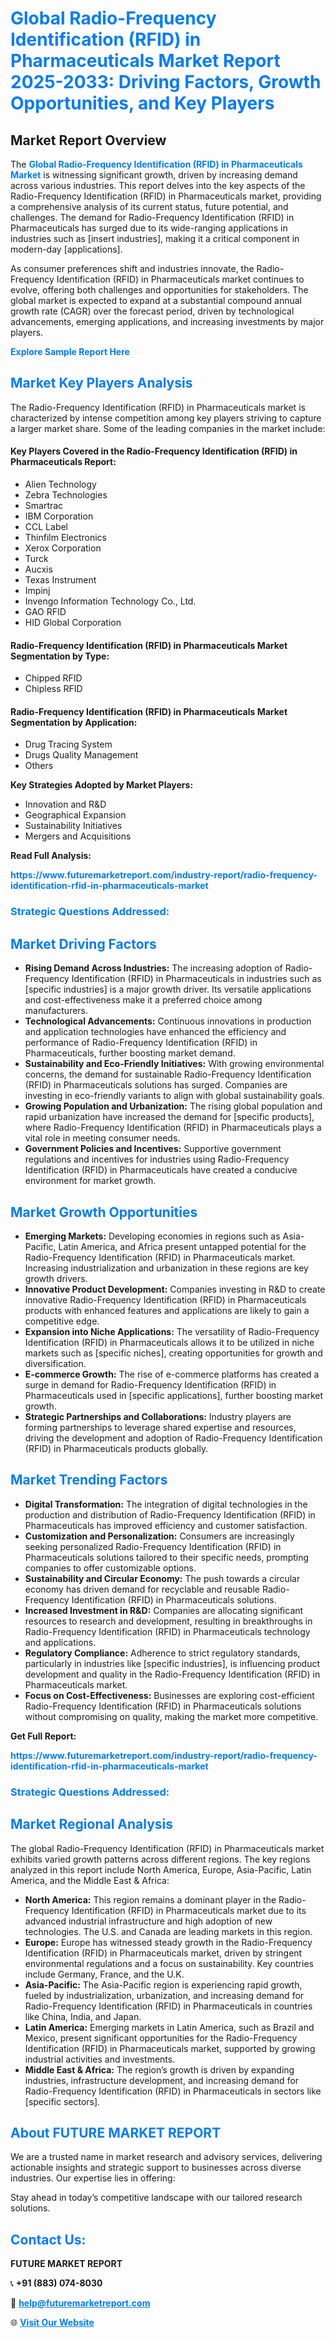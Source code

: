<h1 style="color: #007BFF;">Global Radio-Frequency Identification (RFID) in Pharmaceuticals Market Report 2025-2033: Driving Factors, Growth Opportunities, and Key Players</h1>

<section id="overview">
<h2>Market Report Overview</h2>
<p>The <a href="https://www.futuremarketreport.com/industry-report/radio-frequency-identification-rfid-in-pharmaceuticals-market" style="color: #007BFF; text-decoration: none;"><strong>Global Radio-Frequency Identification (RFID) in Pharmaceuticals Market</strong></a> is witnessing significant growth, driven by increasing demand across various industries. This report delves into the key aspects of the Radio-Frequency Identification (RFID) in Pharmaceuticals market, providing a comprehensive analysis of its current status, future potential, and challenges. The demand for Radio-Frequency Identification (RFID) in Pharmaceuticals has surged due to its wide-ranging applications in industries such as [insert industries], making it a critical component in modern-day [applications].</p>
<p>As consumer preferences shift and industries innovate, the Radio-Frequency Identification (RFID) in Pharmaceuticals market continues to evolve, offering both challenges and opportunities for stakeholders. The global market is expected to expand at a substantial compound annual growth rate (CAGR) over the forecast period, driven by technological advancements, emerging applications, and increasing investments by major players.</p>
</section>

<section id="overview">
<p><a href="https://www.futuremarketreport.com/request-sample/reportId=64556" style="color: #007BFF; text-decoration: none;"><strong>Explore Sample Report Here</strong></a></p>
</section>

<section id="key-players">
<h2 style="color: #007BFF;">Market Key Players Analysis</h2>
<p>The Radio-Frequency Identification (RFID) in Pharmaceuticals market is characterized by intense competition among key players striving to capture a larger market share. Some of the leading companies in the market include:</p>
<h4>Key Players Covered in the Radio-Frequency Identification (RFID) in Pharmaceuticals Report:</h4>
<ul><li>Alien Technology</li><li>Zebra Technologies</li><li>Smartrac</li><li>IBM Corporation</li><li>CCL Label</li><li>Thinfilm Electronics</li><li>Xerox Corporation</li><li>Turck</li><li>Aucxis</li><li>Texas Instrument</li><li>Impinj</li><li>Invengo Information Technology Co., Ltd.</li><li>GAO RFID</li><li>HID Global Corporation</li></ul>
<h4>Radio-Frequency Identification (RFID) in Pharmaceuticals Market Segmentation by Type:</h4>
<ul><li>Chipped RFID</li><li>Chipless RFID</li></ul>

<h4>Radio-Frequency Identification (RFID) in Pharmaceuticals Market Segmentation by Application:</h4>
<ul><li>Drug Tracing System</li><li>Drugs Quality Management</li><li>Others</li></ul>
<p><strong>Key Strategies Adopted by Market Players:</strong></p>
<ul>
<li>Innovation and R&D</li>
<li>Geographical Expansion</li>
<li>Sustainability Initiatives</li>
<li>Mergers and Acquisitions</li>
</ul>
</section>

<section>
<p><strong>Read Full Analysis: </strong></p><a href="https://www.futuremarketreport.com/industry-report/radio-frequency-identification-rfid-in-pharmaceuticals-market" style="color: #007BFF; text-decoration: none;"><strong>https://www.futuremarketreport.com/industry-report/radio-frequency-identification-rfid-in-pharmaceuticals-market</strong></a>
<h3 style="color: #007BFF;">Strategic Questions Addressed:</h3>
</section>

<section id="driving-factors">
<h2 style="color: #007BFF;">Market Driving Factors</h2>
<ul>
<li><strong>Rising Demand Across Industries:</strong> The increasing adoption of Radio-Frequency Identification (RFID) in Pharmaceuticals in industries such as [specific industries] is a major growth driver. Its versatile applications and cost-effectiveness make it a preferred choice among manufacturers.</li>
<li><strong>Technological Advancements:</strong> Continuous innovations in production and application technologies have enhanced the efficiency and performance of Radio-Frequency Identification (RFID) in Pharmaceuticals, further boosting market demand.</li>
<li><strong>Sustainability and Eco-Friendly Initiatives:</strong> With growing environmental concerns, the demand for sustainable Radio-Frequency Identification (RFID) in Pharmaceuticals solutions has surged. Companies are investing in eco-friendly variants to align with global sustainability goals.</li>
<li><strong>Growing Population and Urbanization:</strong> The rising global population and rapid urbanization have increased the demand for [specific products], where Radio-Frequency Identification (RFID) in Pharmaceuticals plays a vital role in meeting consumer needs.</li>
<li><strong>Government Policies and Incentives:</strong> Supportive government regulations and incentives for industries using Radio-Frequency Identification (RFID) in Pharmaceuticals have created a conducive environment for market growth.</li>
</ul>
</section>

<section id="growth-opportunities">
<h2 style="color: #007BFF;">Market Growth Opportunities</h2>
<ul>
<li><strong>Emerging Markets:</strong> Developing economies in regions such as Asia-Pacific, Latin America, and Africa present untapped potential for the Radio-Frequency Identification (RFID) in Pharmaceuticals market. Increasing industrialization and urbanization in these regions are key growth drivers.</li>
<li><strong>Innovative Product Development:</strong> Companies investing in R&D to create innovative Radio-Frequency Identification (RFID) in Pharmaceuticals products with enhanced features and applications are likely to gain a competitive edge.</li>
<li><strong>Expansion into Niche Applications:</strong> The versatility of Radio-Frequency Identification (RFID) in Pharmaceuticals allows it to be utilized in niche markets such as [specific niches], creating opportunities for growth and diversification.</li>
<li><strong>E-commerce Growth:</strong> The rise of e-commerce platforms has created a surge in demand for Radio-Frequency Identification (RFID) in Pharmaceuticals used in [specific applications], further boosting market growth.</li>
<li><strong>Strategic Partnerships and Collaborations:</strong> Industry players are forming partnerships to leverage shared expertise and resources, driving the development and adoption of Radio-Frequency Identification (RFID) in Pharmaceuticals products globally.</li>
</ul>
</section>

<section id="trending-factors">
<h2 style="color: #007BFF;">Market Trending Factors</h2>
<ul>
<li><strong>Digital Transformation:</strong> The integration of digital technologies in the production and distribution of Radio-Frequency Identification (RFID) in Pharmaceuticals has improved efficiency and customer satisfaction.</li>
<li><strong>Customization and Personalization:</strong> Consumers are increasingly seeking personalized Radio-Frequency Identification (RFID) in Pharmaceuticals solutions tailored to their specific needs, prompting companies to offer customizable options.</li>
<li><strong>Sustainability and Circular Economy:</strong> The push towards a circular economy has driven demand for recyclable and reusable Radio-Frequency Identification (RFID) in Pharmaceuticals solutions.</li>
<li><strong>Increased Investment in R&D:</strong> Companies are allocating significant resources to research and development, resulting in breakthroughs in Radio-Frequency Identification (RFID) in Pharmaceuticals technology and applications.</li>
<li><strong>Regulatory Compliance:</strong> Adherence to strict regulatory standards, particularly in industries like [specific industries], is influencing product development and quality in the Radio-Frequency Identification (RFID) in Pharmaceuticals market.</li>
<li><strong>Focus on Cost-Effectiveness:</strong> Businesses are exploring cost-efficient Radio-Frequency Identification (RFID) in Pharmaceuticals solutions without compromising on quality, making the market more competitive.</li>
</ul>
</section>

<section>
<p><strong>Get Full Report: </strong></p><a href="https://www.futuremarketreport.com/industry-report/radio-frequency-identification-rfid-in-pharmaceuticals-market" style="color: #007BFF; text-decoration: none;"><strong>https://www.futuremarketreport.com/industry-report/radio-frequency-identification-rfid-in-pharmaceuticals-market</strong></a>
<h3 style="color: #007BFF;">Strategic Questions Addressed:</h3>
</section>


<section id="regional-analysis">
<h2 style="color: #007BFF;">Market Regional Analysis</h2>
<p>The global Radio-Frequency Identification (RFID) in Pharmaceuticals market exhibits varied growth patterns across different regions. The key regions analyzed in this report include North America, Europe, Asia-Pacific, Latin America, and the Middle East & Africa:</p>
<ul>
<li><strong>North America:</strong> This region remains a dominant player in the Radio-Frequency Identification (RFID) in Pharmaceuticals market due to its advanced industrial infrastructure and high adoption of new technologies. The U.S. and Canada are leading markets in this region.</li>
<li><strong>Europe:</strong> Europe has witnessed steady growth in the Radio-Frequency Identification (RFID) in Pharmaceuticals market, driven by stringent environmental regulations and a focus on sustainability. Key countries include Germany, France, and the U.K.</li>
<li><strong>Asia-Pacific:</strong> The Asia-Pacific region is experiencing rapid growth, fueled by industrialization, urbanization, and increasing demand for Radio-Frequency Identification (RFID) in Pharmaceuticals in countries like China, India, and Japan.</li>
<li><strong>Latin America:</strong> Emerging markets in Latin America, such as Brazil and Mexico, present significant opportunities for the Radio-Frequency Identification (RFID) in Pharmaceuticals market, supported by growing industrial activities and investments.</li>
<li><strong>Middle East & Africa:</strong> The region’s growth is driven by expanding industries, infrastructure development, and increasing demand for Radio-Frequency Identification (RFID) in Pharmaceuticals in sectors like [specific sectors].</li>
</ul>
</section>

<footer>
<h2 style="color: #007BFF;">About FUTURE MARKET REPORT</h2>
<p>We are a trusted name in market research and advisory services, delivering actionable insights and strategic support to businesses across diverse industries. Our expertise lies in offering:</p>

<p>Stay ahead in today’s competitive landscape with our tailored research solutions.</p>

<h2 style="color: #007BFF;">Contact Us:</h2>
<p><strong>FUTURE MARKET REPORT</strong></p>
<p>📞 <strong>+91 (883) 074-8030</strong></p>
<p>📧 <strong><a href="mailto:help@futuremarketreport.com" style="color: #007BFF;">help@futuremarketreport.com</a></strong></p>
<p>🌐 <strong><a href="https://www.futuremarketreport.com/" style="color: #007BFF;">Visit Our Website</a></strong></p>
</footer>